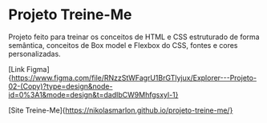 # Projeto Treine-Me

Projeto feito para treinar os conceitos de HTML e CSS estruturado de forma semântica, conceitos de Box model e Flexbox do CSS, fontes e cores personalizadas.


[Link Figma]{https://www.figma.com/file/RNzzStWFagrU1BrGTlyjux/Explorer---Projeto-02-(Copy)?type=design&node-id=0%3A1&mode=design&t=dadIbCW9Mhfgsxyl-1}

[Site Treine-Me]{https://nikolasmarlon.github.io/projeto-treine-me/}